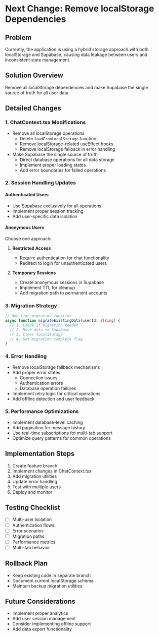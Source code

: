 # Next Change: Remove localStorage Dependencies

## Problem
Currently, the application is using a hybrid storage approach with both localStorage and Supabase, causing data leakage between users and inconsistent state management.

## Solution Overview
Remove all localStorage dependencies and make Supabase the single source of truth for all user data.

## Detailed Changes

### 1. ChatContext.tsx Modifications
- Remove all localStorage operations
  - Delete `loadFromLocalStorage` function
  - Remove localStorage-related useEffect hooks
  - Remove localStorage fallback in error handling
- Make Supabase the single source of truth
  - Direct database operations for all data storage
  - Implement proper loading states
  - Add error boundaries for failed operations

### 2. Session Handling Updates
#### Authenticated Users
- Use Supabase exclusively for all operations
- Implement proper session tracking
- Add user-specific data isolation

#### Anonymous Users
Choose one approach:
1. **Restricted Access**
   - Require authentication for chat functionality
   - Redirect to login for unauthenticated users
   
2. **Temporary Sessions**
   - Create anonymous sessions in Supabase
   - Implement TTL for cleanup
   - Add migration path to permanent accounts

### 3. Migration Strategy
```typescript
// One-time migration function
async function migrateExistingData(userId: string) {
  // 1. Check if migration needed
  // 2. Move data to Supabase
  // 3. Clear localStorage
  // 4. Set migration complete flag
}
```

### 4. Error Handling
- Remove localStorage fallback mechanisms
- Add proper error states:
  - Connection issues
  - Authentication errors
  - Database operation failures
- Implement retry logic for critical operations
- Add offline detection and user feedback

### 5. Performance Optimizations
- Implement database-level caching
- Add pagination for message history
- Use real-time subscriptions for multi-tab support
- Optimize query patterns for common operations

## Implementation Steps
1. Create feature branch
2. Implement changes in ChatContext.tsx
3. Add migration utilities
4. Update error handling
5. Test with multiple users
6. Deploy and monitor

## Testing Checklist
- [ ] Multi-user isolation
- [ ] Authentication flows
- [ ] Error scenarios
- [ ] Migration paths
- [ ] Performance metrics
- [ ] Multi-tab behavior

## Rollback Plan
- Keep existing code in separate branch
- Document current localStorage schema
- Maintain backup migration utilities

## Future Considerations
- Implement proper analytics
- Add user session management
- Consider implementing offline support
- Add data export functionality
